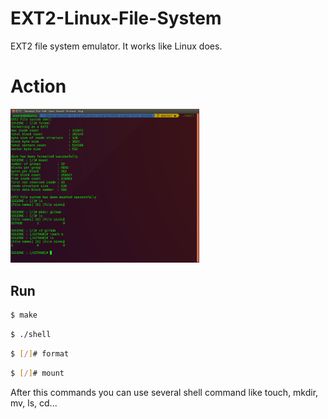# EXT2-Linux-File-System
EXT2 file system emulator. It works like Linux does.<br>

# Action
<img src="image/run.png" width="60%" height="60%">

## Run

```sh
$ make
```

```sh
$ ./shell
```

```sh
$ [/]# format
```

```sh
$ [/]# mount
```

After this commands you can use several shell command like touch, mkdir, mv, ls, cd...
